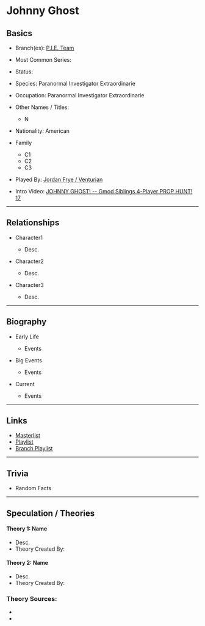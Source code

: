 # Johnny Ghost

## Basics       
- Branch\(es): [P.I.E. Team]()  

- Most Common Series:  

- Status:  

- Species:  Paranormal Investigator Extraordinarie

- Occupation: Paranormal Investigator Extraordinarie  

- Other Names / Titles:
   - N

- Nationality: American  

- Family
   - C1       
   - C2       
   - C3         

- Played By: [Jordan Frye / Venturian]()  

- Intro Video: [JOHNNY GHOST! -- Gmod Siblings 4-Player PROP HUNT! 17](https://youtu.be/H2qGnan-vqU)
----
## Relationships
- Character1
   - Desc. 

- Character2
   - Desc. 

- Character3
   - Desc.
----
## Biography
- Early Life
   - Events 

- Big Events
   - Events 

- Current
   - Events 
----
## Links
- [Masterlist]()
- [Playlist]()
- [Branch Playlist]()
----
## Trivia
- Random Facts
----
## Speculation / Theories
#### Theory 1: Name
- Desc.
- Theory Created By:  

#### Theory 2: Name
- Desc.
- Theory Created By:  

### Theory Sources:
- []()
- []()
